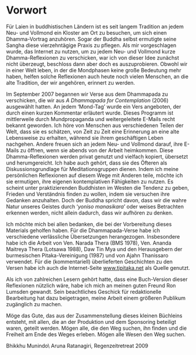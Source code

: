 Vorwort
=======

Für Laien in buddhistischen Ländern ist es seit langem Tradition an
jedem Neu- und Vollmond ein Kloster am Ort zu besuchen, um sich einen
Dhamma-Vortrag anzuhören. Sogar der Buddha selbst ermutigte seine Sangha
diese vierzehntägige Praxis zu pflegen. Als mir vorgeschlagen wurde, das
Internet zu nutzen, um zu jedem Neu- und Vollmond kurze
Dhamma-Reflexionen zu verschicken, war ich von dieser Idee zunächst
nicht überzeugt, beschloss dann aber doch es auszuprobieren. Obwohl wir
in einer Welt leben, in der die Mondphasen keine große Bedeutung mehr
haben, helfen solche Reflexionen auch heute noch vielen Menschen, an die
alte Tradition, der wir angehören, erinnert zu werden.

Im September 2007 begannen wir Verse aus dem Dhammapada zu verschicken,
die wir aus *A Dhammapada for Contemplation* (2006) ausgewählt hatten.
An jedem ‘Mond-Tag’ wurde ein Vers angeboten, der durch einen kurzen
Kommentar erläutert wurde. Dieses Programm ist mittlerweile durch
Mundpropaganda und weitergeleitete E-Mails recht bekannt geworden. Ich
höre von Menschen aus verschiedenen Teilen der Welt, dass sie es
schätzen, von Zeit zu Zeit eine Erinnerung an eine alte Lebensweise zu
erhalten, während sie ihrem geschäftigen Leben nachgehen. Andere freuen
sich an jedem Neu- und Vollmond darauf, ihre E-Mails zu öffnen, wenn sie
abends von der Arbeit heimkommen. Diese Dhamma-Reflexionen werden privat
genutzt und vielfach kopiert, übersetzt und herumgereicht. Ich habe auch
gehört, dass sie des Öfteren als Diskussionsgrundlage für
Meditationsgruppen dienen. Indem ich meine persönlichen Reflexionen auf
diesem Wege mit Anderen teile, möchte ich sie ermutigen, ihre eigenen
kontemplativen Fähigkeiten zu nutzen. Es scheint unter praktizierenden
Buddhisten im Westen die Tendenz zu geben, Frieden und Verständnis
finden zu wollen, indem sie versuchen ihre Gedanken anzuhalten. Doch der
Buddha spricht davon, dass wir die wahre Natur unseres Geistes durch
‘*yoniso manasikara*’ oder weises Betrachten erkennen werden, nicht
allein dadurch, dass wir aufhören zu denken.

Ich möchte mich bei allen bedanken, die bei der Vorbereitung dieses
Materials geholfen haben. Für die Dhammapada-Verse habe ich verschiedene
verlässliche Übersetzungen herangezogen. Insbesondere habe ich die
Arbeit von Ven. Narada Thera (BMS 1978), Ven. Ananda Maitreya Thera
(Lotsawa 1988), Daw Tin Mya und den Herausgebern der burmesischen
Pitaka-Vereinigung (1987) und von Ajahn Thanissaro verwendet. Für die
(kommentariell) überlieferten Geschichten zu den Versen habe ich auch
die Internet-Seite www.tipitaka.net als Quelle genutzt.

Als ich von zahlreichen Lesern gehört hatte, dass eine Buch-Version
dieser Reflexionen nützlich wäre, habe ich mich an meinen guten Freund
Ron Lumsden gewandt. Sein beachtliches Geschick für redaktionelle
Bearbeitung hat dazu beigetragen, meine Arbeit einem größeren Publikum
zugänglich zu machen.

Möge das Gute, das aus der Zusammenstellung dieses kleinen Büchleins
entsteht, mit allen, die an der Produktion und dem Sponsoring beteiligt
waren, geteilt werden. Mögen alle, die den Weg suchen, ihn finden und
die Freiheit am Ende des Weges erleben. Mögen alle Wesen den Weg suchen.

Bhikkhu Munindo\\
Aruna Ratanagiri, Regenzeitretreat 2009
